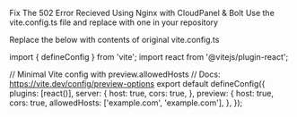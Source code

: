 Fix The 502 Error Recieved Using Nginx with CloudPanel & Bolt
Use the vite.config.ts file and replace with one in your repository

Replace the below with contents of original vite.config.ts

import { defineConfig } from 'vite';
import react from '@vitejs/plugin-react';

// Minimal Vite config with preview.allowedHosts
// Docs: https://vite.dev/config/preview-options
export default defineConfig({
 plugins: [react()],
 server: {
   host: true,
   cors: true,
 },
 preview: {
   host: true,
   cors: true,
   allowedHosts: ['example.com', 'example.com'],
 },
});

